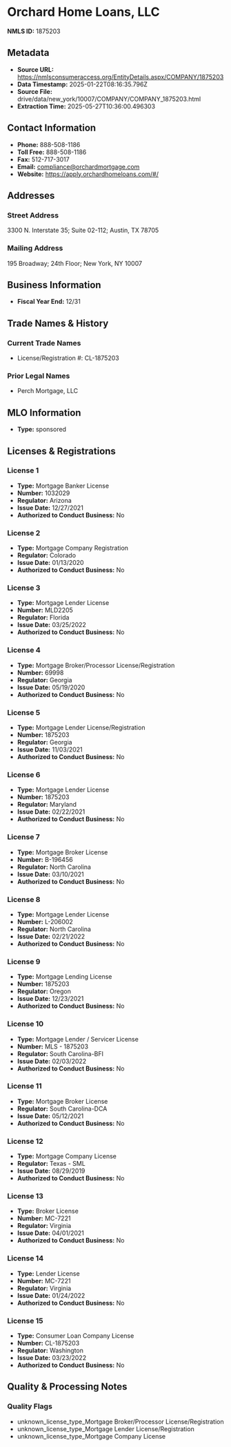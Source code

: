 # Orchard Home Loans, LLC

**NMLS ID:** 1875203

## Metadata
- **Source URL:** https://nmlsconsumeraccess.org/EntityDetails.aspx/COMPANY/1875203
- **Data Timestamp:** 2025-01-22T08:16:35.796Z
- **Source File:** drive/data/new_york/10007/COMPANY/COMPANY_1875203.html
- **Extraction Time:** 2025-05-27T10:36:00.496303

## Contact Information
- **Phone:** 888-508-1186
- **Toll Free:** 888-508-1186
- **Fax:** 512-717-3017
- **Email:** compliance@orchardmortgage.com
- **Website:** https://apply.orchardhomeloans.com/#/

## Addresses
### Street Address
3300 N. Interstate 35; Suite 02-112; Austin, TX 78705

### Mailing Address
195 Broadway; 24th Floor; New York, NY 10007

## Business Information
- **Fiscal Year End:** 12/31

## Trade Names & History
### Current Trade Names
- License/Registration #: CL-1875203

### Prior Legal Names
- Perch Mortgage, LLC

## MLO Information
- **Type:** sponsored

## Licenses & Registrations

### License 1
- **Type:** Mortgage Banker License
- **Number:** 1032029
- **Regulator:** Arizona
- **Issue Date:** 12/27/2021
- **Authorized to Conduct Business:** No

### License 2
- **Type:** Mortgage Company Registration
- **Regulator:** Colorado
- **Issue Date:** 01/13/2020
- **Authorized to Conduct Business:** No

### License 3
- **Type:** Mortgage Lender License
- **Number:** MLD2205
- **Regulator:** Florida
- **Issue Date:** 03/25/2022
- **Authorized to Conduct Business:** No

### License 4
- **Type:** Mortgage Broker/Processor License/Registration
- **Number:** 69998
- **Regulator:** Georgia
- **Issue Date:** 05/19/2020
- **Authorized to Conduct Business:** No

### License 5
- **Type:** Mortgage Lender License/Registration
- **Number:** 1875203
- **Regulator:** Georgia
- **Issue Date:** 11/03/2021
- **Authorized to Conduct Business:** No

### License 6
- **Type:** Mortgage Lender License
- **Number:** 1875203
- **Regulator:** Maryland
- **Issue Date:** 02/22/2021
- **Authorized to Conduct Business:** No

### License 7
- **Type:** Mortgage Broker License
- **Number:** B-196456
- **Regulator:** North Carolina
- **Issue Date:** 03/10/2021
- **Authorized to Conduct Business:** No

### License 8
- **Type:** Mortgage Lender License
- **Number:** L-206002
- **Regulator:** North Carolina
- **Issue Date:** 02/21/2022
- **Authorized to Conduct Business:** No

### License 9
- **Type:** Mortgage Lending License
- **Number:** 1875203
- **Regulator:** Oregon
- **Issue Date:** 12/23/2021
- **Authorized to Conduct Business:** No

### License 10
- **Type:** Mortgage Lender / Servicer License
- **Number:** MLS - 1875203
- **Regulator:** South Carolina-BFI
- **Issue Date:** 02/03/2022
- **Authorized to Conduct Business:** No

### License 11
- **Type:** Mortgage Broker License
- **Regulator:** South Carolina-DCA
- **Issue Date:** 05/12/2021
- **Authorized to Conduct Business:** No

### License 12
- **Type:** Mortgage Company License
- **Regulator:** Texas - SML
- **Issue Date:** 08/29/2019
- **Authorized to Conduct Business:** No

### License 13
- **Type:** Broker License
- **Number:** MC-7221
- **Regulator:** Virginia
- **Issue Date:** 04/01/2021
- **Authorized to Conduct Business:** No

### License 14
- **Type:** Lender License
- **Number:** MC-7221
- **Regulator:** Virginia
- **Issue Date:** 01/24/2022
- **Authorized to Conduct Business:** No

### License 15
- **Type:** Consumer Loan Company License
- **Number:** CL-1875203
- **Regulator:** Washington
- **Issue Date:** 03/23/2022
- **Authorized to Conduct Business:** No

## Quality & Processing Notes
### Quality Flags
- unknown_license_type_Mortgage Broker/Processor License/Registration
- unknown_license_type_Mortgage Lender License/Registration
- unknown_license_type_Mortgage Company License
